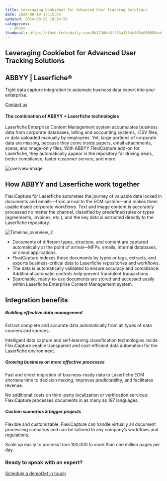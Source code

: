 ```yaml
---
title: Leveraging Cookiebot for Advanced User Tracking Solutions
date: 2024-08-19 17:15:43
updated: 2024-08-22 10:14:58
categories:
  - abbyy
thumbnail: https://thmb.techidaily.com/0b17306a3ff43a3354c035a000988ea5867c75fb650ef14b9ada7d7d6b9ca442.jpg
---
```


## Leveraging Cookiebot for Advanced User Tracking Solutions

## 

## ABBYY | Laserfiche® 

Tight data capture integration to automate business data export into your enterprise.

[Contact us](https://tools.techidaily.com/abbyy/products/)

#### The combination of ABBYY + Laserfiche technologies 

Laserfiche Enterprise Content Management system accumulates business data from corporate databases, billing and accounting systems, .CSV files, or data uploaded manually by employees. Yet, large portions of corporate data are missing, because they come inside papers, email attachments, scans, and image-only files. With ABBYY FlexiCapture add-on for Laserfiche, they automatically appear in the repository for driving deals, better compliance, faster customer service, and more.

![overview image](https://content.abbyy.com/-/media/project/abbyy/abbyy/solutions/digital-onboarding/overview-image.jpg?h=716&iar=0&w=1272)

## How ABBYY and Laserfiche work together 

FlexiCapture for Laserfiche automates the journey of valuable data locked in documents and emails—from arrival to the ECM system—and makes them usable inside corporate workflows. Text and image content is accurately processed no matter the channel, classified by predefined rules or types (agreements, invoices, etc.), and the key data is extracted directly to the Laserfiche repository. 

![Timeline_overview_2](https://content.abbyy.com/-/media/project/abbyy/abbyy/products/timeline/timeline_overview_2.jpg?h=716&iar=0&w=1272)

* Documents of different types, structure, and content are captured automatically at the point of arrival—MFPs, emails, internal databases, or cloud applications.
* FlexiCapture indexes these documents by types or tags, extracts, and exports business-critical data to Laserfiche repositories and workflows.
* The data is automatically validated to ensure accuracy and compliance. Additional automatic controls help prevent fraudulent transactions.
* Searchable, ready-to-use documents are stored and accessed easily within Laserfiche Enterprise Content Management system.

## Integration benefits

##### Building effective data management 

Extract complete and accurate data automatically from all types of data couriers and sources. 

Intelligent data capture and self-learning classification technologies inside FlexiCapture enable transparent and cost-efficient data automation for the Laserfiche environment.

##### Growing business on more effective processes 

Fast and direct migration of business-ready data to Laserfiche ECM shortens time to decision making, improves predictability, and facilitates revenue. 

No additional costs on third-party localization or verification services: FlexiCapture processes documents in as many as 197 languages.

##### Custom scenarios & bigger projects

Flexible and customizable, FlexiCapture can handle virtually all document processing scenarios and can be tailored to any company’s workflows and regulations. 

Scale up easily to process from 100,000 to more than one million pages per day.

### Ready to speak with an expert?

[Schedule a demo](https://tools.techidaily.com/abbyy/products/)[Get in touch](https://tools.techidaily.com/abbyy/products/)

<ins class="adsbygoogle"
     style="display:block"
     data-ad-format="autorelaxed"
     data-ad-client="ca-pub-7571918770474297"
     data-ad-slot="1223367746"></ins>



<ins class="adsbygoogle"
     style="display:block"
     data-ad-client="ca-pub-7571918770474297"
     data-ad-slot="8358498916"
     data-ad-format="auto"
     data-full-width-responsive="true"></ins>

